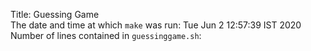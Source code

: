 Title: Guessing Game  
The date and time at which `make` was run: Tue Jun  2 12:57:39 IST 2020  
Number of lines contained in `guessinggame.sh`:   
